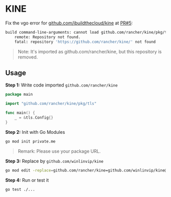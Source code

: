# KINE

Fix the vgo error for [github.com/ibuildthecloud/kine](https://github.com/ibuildthecloud/kine) at [PR#5](https://github.com/ibuildthecloud/kine/pull/5):

```bash
build command-line-arguments: cannot load github.com/rancher/kine/pkg/tls: git ls-remote -q https://github.com/rancher/kine exit status 128:
	remote: Repository not found.
	fatal: repository 'https://github.com/rancher/kine/' not found
```

> Note: It's imported as github.com/rancher/kine, but this repository is removed.

## Usage

**Step 1:** Write code imported `github.com/rancher/kine`

```go
package main

import "github.com/rancher/kine/pkg/tls"

func main() {
	_ = &tls.Config{}
}
```

**Step 2:** Init with Go Modules

```bash
go mod init private.me
```

> Remark: Please use your package URL.

**Step 3:** Replace by `github.com/winlinvip/kine`

```bash
go mod edit -replace=github.com/rancher/kine=github.com/winlinvip/kine@v0.2.0
```

**Step 4:** Run or test it

```bash
go test ./...
```
